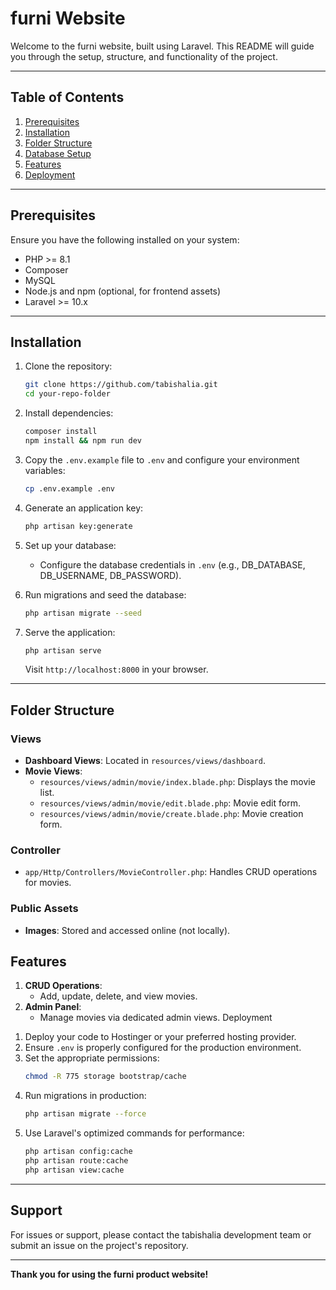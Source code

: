 # furni Website

Welcome to the furni website, built using Laravel. This README will guide you through the setup, structure, and functionality of the project.

---

## Table of Contents

1. [Prerequisites](#prerequisites)
2. [Installation](#installation)
3. [Folder Structure](#folder-structure)
4. [Database Setup](#database-setup)
5. [Features](#features)
6. [Deployment](#deployment)

---

## Prerequisites

Ensure you have the following installed on your system:

- PHP >= 8.1
- Composer
- MySQL
- Node.js and npm (optional, for frontend assets)
- Laravel >= 10.x

---

## Installation

1. Clone the repository:

   ```bash
   git clone https://github.com/tabishalia.git
   cd your-repo-folder
   ```

2. Install dependencies:

   ```bash
   composer install
   npm install && npm run dev
   ```

3. Copy the `.env.example` file to `.env` and configure your environment variables:

   ```bash
   cp .env.example .env
   ```

4. Generate an application key:

   ```bash
   php artisan key:generate
   ```

5. Set up your database:

   - Configure the database credentials in `.env` (e.g., DB\_DATABASE, DB\_USERNAME, DB\_PASSWORD).

6. Run migrations and seed the database:

   ```bash
   php artisan migrate --seed
   ```

7. Serve the application:

   ```bash
   php artisan serve
   ```

   Visit `http://localhost:8000` in your browser.

---

## Folder Structure

### Views

- **Dashboard Views**: Located in `resources/views/dashboard`.
- **Movie Views**:
  - `resources/views/admin/movie/index.blade.php`: Displays the movie list.
  - `resources/views/admin/movie/edit.blade.php`: Movie edit form.
  - `resources/views/admin/movie/create.blade.php`: Movie creation form.

### Controller

- `app/Http/Controllers/MovieController.php`: Handles CRUD operations for movies.

### Public Assets

- **Images**: Stored and accessed online (not locally).

## Features

1. **CRUD Operations**:
   - Add, update, delete, and view movies.
2. **Admin Panel**:
   - Manage movies via dedicated admin views.
     Deployment

1) Deploy your code to Hostinger or your preferred hosting provider.
2) Ensure `.env` is properly configured for the production environment.
3) Set the appropriate permissions:
   ```bash
   chmod -R 775 storage bootstrap/cache
   ```
4) Run migrations in production:
   ```bash
   php artisan migrate --force
   ```
5) Use Laravel's optimized commands for performance:
   ```bash
   php artisan config:cache
   php artisan route:cache
   php artisan view:cache
   ```

---

## Support

For issues or support, please contact the tabishalia development team or submit an issue on the project's repository.

---

**Thank you for using the furni product website!**

